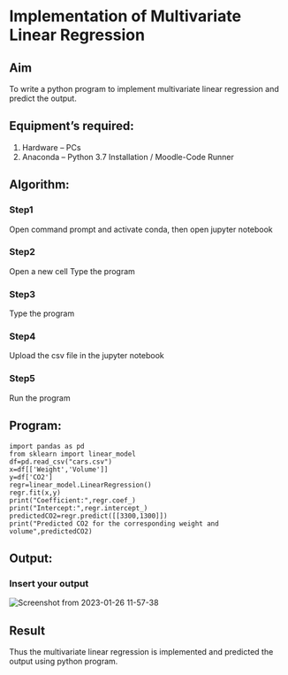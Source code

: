 # Implementation of Multivariate Linear Regression
## Aim
To write a python program to implement multivariate linear regression and predict the output.
## Equipment’s required:
1.	Hardware – PCs
2.	Anaconda – Python 3.7 Installation / Moodle-Code Runner
## Algorithm:
### Step1
Open command prompt and activate conda, then open jupyter notebook

### Step2
Open a new cell  Type the program

### Step3
Type the program

### Step4
Upload the csv file in the jupyter notebook

### Step5
Run the program

## Program:
```
import pandas as pd
from sklearn import linear_model
df=pd.read_csv("cars.csv")
x=df[['Weight','Volume']]
y=df['CO2']
regr=linear_model.LinearRegression()
regr.fit(x,y)
print("Coefficient:",regr.coef_)
print("Intercept:",regr.intercept_)
predictedCO2=regr.predict([[3300,1300]])
print("Predicted CO2 for the corresponding weight and volume",predictedCO2)

```
## Output:

### Insert your output
![Screenshot from 2023-01-26 11-57-38](https://user-images.githubusercontent.com/85949888/214772196-f8a30fbd-7e2a-4d62-b2cc-eb328306f067.png)


## Result
Thus the multivariate linear regression is implemented and predicted the output using python program.
